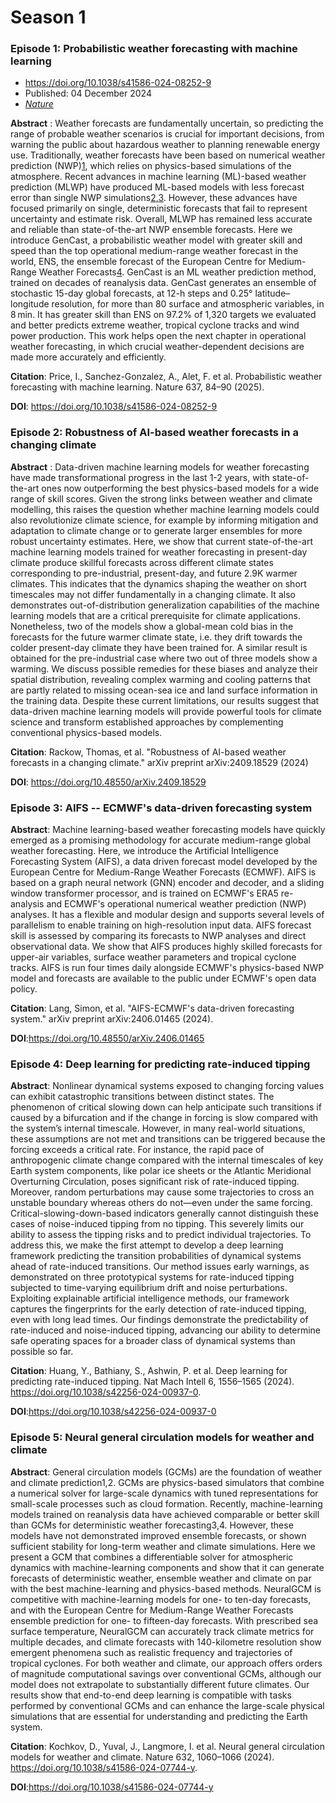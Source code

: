 # Season 1


### Episode 1: Probabilistic weather forecasting with machine learning

- https://doi.org/10.1038/s41586-024-08252-9
- Published: 04 December 2024
- [_Nature_](https://www.nature.com/)

**Abstract** : Weather forecasts are fundamentally uncertain, so predicting the range of probable weather scenarios is crucial for important decisions, from warning the public about hazardous weather to planning renewable energy use. Traditionally, weather forecasts have been based on numerical weather prediction (NWP)[1](https://www.nature.com/articles/s41586-024-08252-9#ref-CR1 "Bauer, P., Thorpe, A. & Brunet, G. The quiet revolution of numerical weather prediction. Nature 525, 47–55 (2015)."), which relies on physics-based simulations of the atmosphere. Recent advances in machine learning (ML)-based weather prediction (MLWP) have produced ML-based models with less forecast error than single NWP simulations[2](https://www.nature.com/articles/s41586-024-08252-9#ref-CR2 "Lam, R. et al. Learning skillful medium-range global weather forecasting. Science 382, 1416–1421 (2023)."),[3](https://www.nature.com/articles/s41586-024-08252-9#ref-CR3 "Bi, K. et al. Accurate medium-range global weather forecasting with 3D neural networks. Nature 619, 533–538 (2023)."). However, these advances have focused primarily on single, deterministic forecasts that fail to represent uncertainty and estimate risk. Overall, MLWP has remained less accurate and reliable than state-of-the-art NWP ensemble forecasts. Here we introduce GenCast, a probabilistic weather model with greater skill and speed than the top operational medium-range weather forecast in the world, ENS, the ensemble forecast of the European Centre for Medium-Range Weather Forecasts[4](https://www.nature.com/articles/s41586-024-08252-9#ref-CR4 "ECMWF. IFS Documentation CY46R1. Part V: Ensemble Prediction System (ECMWF, 2019)."). GenCast is an ML weather prediction method, trained on decades of reanalysis data. GenCast generates an ensemble of stochastic 15-day global forecasts, at 12-h steps and 0.25° latitude–longitude resolution, for more than 80 surface and atmospheric variables, in 8 min. It has greater skill than ENS on 97.2% of 1,320 targets we evaluated and better predicts extreme weather, tropical cyclone tracks and wind power production. This work helps open the next chapter in operational weather forecasting, in which crucial weather-dependent decisions are made more accurately and efficiently.

**Citation**: Price, I., Sanchez-Gonzalez, A., Alet, F. et al. Probabilistic weather forecasting with machine learning. Nature 637, 84–90 (2025). ⁠

**DOI**: ⁠https://doi.org/10.1038/s41586-024-08252-9


### Episode 2: Robustness of AI-based weather forecasts in a changing climate

**Abstract** : Data-driven machine learning models for weather forecasting have made transformational progress in the last 1-2 years, with state-of-the-art ones now outperforming the best physics-based models for a wide range of skill scores. Given the strong links between weather and climate modelling, this raises the question whether machine learning models could also revolutionize climate science, for example by informing mitigation and adaptation to climate change or to generate larger ensembles for more robust uncertainty estimates. Here, we show that current state-of-the-art machine learning models trained for weather forecasting in present-day climate produce skillful forecasts across different climate states corresponding to pre-industrial, present-day, and future 2.9K warmer climates. This indicates that the dynamics shaping the weather on short timescales may not differ fundamentally in a changing climate. It also demonstrates out-of-distribution generalization capabilities of the machine learning models that are a critical prerequisite for climate applications. Nonetheless, two of the models show a global-mean cold bias in the forecasts for the future warmer climate state, i.e. they drift towards the colder present-day climate they have been trained for. A similar result is obtained for the pre-industrial case where two out of three models show a warming. We discuss possible remedies for these biases and analyze their spatial distribution, revealing complex warming and cooling patterns that are partly related to missing ocean-sea ice and land surface information in the training data. Despite these current limitations, our results suggest that data-driven machine learning models will provide powerful tools for climate science and transform established approaches by complementing conventional physics-based models.

**Citation**: Rackow, Thomas, et al. "Robustness of AI-based weather forecasts in a changing climate." arXiv preprint arXiv:2409.18529 (2024)

**DOI**: ⁠⁠⁠⁠https://doi.org/10.48550/arXiv.2409.18529

### Episode 3: AIFS -- ECMWF's data-driven forecasting system

**Abstract**: Machine learning-based weather forecasting models have quickly emerged as a promising methodology for accurate medium-range global weather forecasting. Here, we introduce the Artificial Intelligence Forecasting System (AIFS), a data driven forecast model developed by the European Centre for Medium-Range Weather Forecasts (ECMWF). AIFS is based on a graph neural network (GNN) encoder and decoder, and a sliding window transformer processor, and is trained on ECMWF's ERA5 re-analysis and ECMWF's operational numerical weather prediction (NWP) analyses. It has a flexible and modular design and supports several levels of parallelism to enable training on high-resolution input data. AIFS forecast skill is assessed by comparing its forecasts to NWP analyses and direct observational data. We show that AIFS produces highly skilled forecasts for upper-air variables, surface weather parameters and tropical cyclone tracks. AIFS is run four times daily alongside ECMWF's physics-based NWP model and forecasts are available to the public under ECMWF's open data policy.

**Citation**: Lang, Simon, et al. "AIFS-ECMWF's data-driven forecasting system." arXiv preprint arXiv:2406.01465 (2024).

**DOI**:https://doi.org/10.48550/arXiv.2406.01465

### Episode 4: Deep learning for predicting rate-induced tipping

**Abstract**: Nonlinear dynamical systems exposed to changing forcing values can exhibit catastrophic transitions between distinct states. The phenomenon of critical slowing down can help anticipate such transitions if caused by a bifurcation and if the change in forcing is slow compared with the system’s internal timescale. However, in many real-world situations, these assumptions are not met and transitions can be triggered because the forcing exceeds a critical rate. For instance, the rapid pace of anthropogenic climate change compared with the internal timescales of key Earth system components, like polar ice sheets or the Atlantic Meridional Overturning Circulation, poses significant risk of rate-induced tipping. Moreover, random perturbations may cause some trajectories to cross an unstable boundary whereas others do not—even under the same forcing. Critical-slowing-down-based indicators generally cannot distinguish these cases of noise-induced tipping from no tipping. This severely limits our ability to assess the tipping risks and to predict individual trajectories. To address this, we make the first attempt to develop a deep learning framework predicting the transition probabilities of dynamical systems ahead of rate-induced transitions. Our method issues early warnings, as demonstrated on three prototypical systems for rate-induced tipping subjected to time-varying equilibrium drift and noise perturbations. Exploiting explainable artificial intelligence methods, our framework captures the fingerprints for the early detection of rate-induced tipping, even with long lead times. Our findings demonstrate the predictability of rate-induced and noise-induced tipping, advancing our ability to determine safe operating spaces for a broader class of dynamical systems than possible so far.

**Citation**: Huang, Y., Bathiany, S., Ashwin, P. et al. Deep learning for predicting rate-induced tipping. Nat Mach Intell 6, 1556–1565 (2024). https://doi.org/10.1038/s42256-024-00937-0.

**DOI**:https://doi.org/10.1038/s42256-024-00937-0

### Episode 5: Neural general circulation models for weather and climate

**Abstract**: General circulation models (GCMs) are the foundation of weather and climate prediction1,2. GCMs are physics-based simulators that combine a numerical solver for large-scale dynamics with tuned representations for small-scale processes such as cloud formation. Recently, machine-learning models trained on reanalysis data have achieved comparable or better skill than GCMs for deterministic weather forecasting3,4. However, these models have not demonstrated improved ensemble forecasts, or shown sufficient stability for long-term weather and climate simulations. Here we present a GCM that combines a differentiable solver for atmospheric dynamics with machine-learning components and show that it can generate forecasts of deterministic weather, ensemble weather and climate on par with the best machine-learning and physics-based methods. NeuralGCM is competitive with machine-learning models for one- to ten-day forecasts, and with the European Centre for Medium-Range Weather Forecasts ensemble prediction for one- to fifteen-day forecasts. With prescribed sea surface temperature, NeuralGCM can accurately track climate metrics for multiple decades, and climate forecasts with 140-kilometre resolution show emergent phenomena such as realistic frequency and trajectories of tropical cyclones. For both weather and climate, our approach offers orders of magnitude computational savings over conventional GCMs, although our model does not extrapolate to substantially different future climates. Our results show that end-to-end deep learning is compatible with tasks performed by conventional GCMs and can enhance the large-scale physical simulations that are essential for understanding and predicting the Earth system.

**Citation**: Kochkov, D., Yuval, J., Langmore, I. et al. Neural general circulation models for weather and climate. Nature 632, 1060–1066 (2024). https://doi.org/10.1038/s41586-024-07744-y.

**DOI**:https://doi.org/10.1038/s41586-024-07744-y